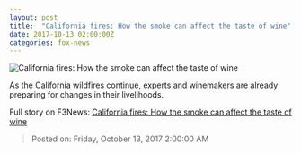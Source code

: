 ```yaml
---
layout: post
title:  "California fires: How the smoke can affect the taste of wine"
date: 2017-10-13 02:00:00Z
categories: fox-news
---
```


![California fires: How the smoke can affect the taste of wine](http://a57.foxnews.com/images.foxnews.com/content/fox-news/food-drink/2017/10/12/california-fires-how-smoke-can-affect-taste-wine/_jcr_content/article-text/article-par-15/inline_spotlight_ima/image.img.jpg/612/344/1507836706900.jpg?ve=1&tl=1)

As the California wildfires continue, experts and winemakers are already preparing for changes in their livelihoods.


Full story on F3News: [California fires: How the smoke can affect the taste of wine](http://www.f3nws.com/n/MTkmVG)

> Posted on: Friday, October 13, 2017 2:00:00 AM
